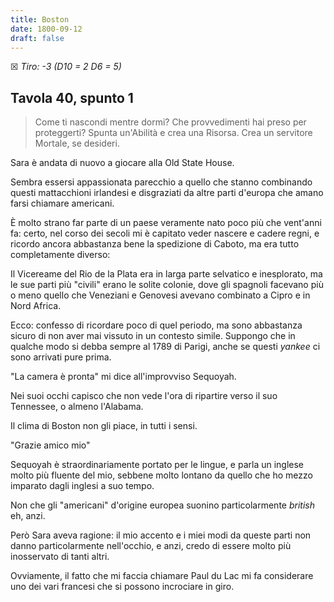 ```yaml
---
title: Boston
date: 1800-09-12
draft: false
---
```


☒ _Tiro: -3 (D10 = 2 D6 = 5)_

## Tavola 40, spunto 1

> Come ti nascondi mentre dormi? Che provvedimenti hai preso per proteggerti? Spunta un'Abilità e crea una Risorsa. Crea un servitore Mortale, se desideri.

Sara è andata di nuovo a giocare alla Old State House.

Sembra essersi appassionata parecchio a quello che stanno combinando questi mattacchioni irlandesi e disgraziati da altre parti d'europa che amano farsi chiamare americani.

È molto strano far parte di un paese veramente nato poco più che vent'anni fa: certo, nel corso dei secoli mi è capitato veder nascere e cadere regni, e ricordo ancora abbastanza bene la spedizione di Caboto, ma era tutto completamente diverso:

Il Vicereame del Rio de la Plata era in larga parte selvatico e inesplorato, ma le sue parti più "civili" erano le solite colonie, dove gli spagnoli facevano più o meno quello che Veneziani e Genovesi avevano combinato a Cipro e in Nord Africa.

Ecco: confesso di ricordare poco di quel periodo, ma sono abbastanza sicuro di non aver mai vissuto in un contesto simile. Suppongo che in qualche modo si debba sempre al 1789 di Parigi, anche se questi _yankee_ ci sono arrivati pure prima.

"La camera è pronta" mi dice all'improvviso Sequoyah.

Nei suoi occhi capisco che non vede l'ora di ripartire verso il suo Tennessee, o almeno l'Alabama. 

Il clima di Boston non gli piace, in tutti i sensi.

"Grazie amico mio"

Sequoyah è straordinariamente portato per le lingue, e parla un inglese molto più fluente del mio, sebbene molto lontano da quello che ho mezzo imparato dagli inglesi a suo tempo.

Non che gli "americani" d'origine europea suonino particolarmente _british_ eh, anzi. 

Però Sara aveva ragione: il mio accento e i miei modi da queste parti non danno particolarmente nell'occhio, e anzi, credo di essere molto più inosservato di tanti altri.

Ovviamente, il fatto che mi faccia chiamare Paul du Lac mi fa considerare uno dei vari francesi che si possono incrociare in giro.